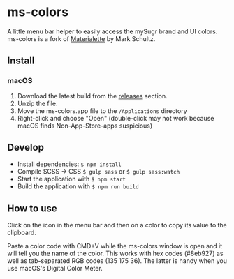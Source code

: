# ms-colors

A little menu bar helper to easily access the mySugr brand and UI colors. ms-colors is a fork of [Materialette](https://github.com/mike-schultz/materialette/) by Mark Schultz.

## Install

### macOS
1. Download the latest build from the [releases](https://github.com/bildlich/materialette/releases) section.
2. Unzip the file.
3. Move the ms-colors.app file to the `/Applications` directory
4. Right-click and choose "Open" (double-click may not work because macOS finds Non-App-Store-apps suspicious)

## Develop
* Install dependencies: `$ npm install`
* Compile SCSS -> CSS `$ gulp sass` or `$ gulp sass:watch`
* Start the application with `$ npm start `
* Build the application with  `$ npm run build`

## How to use

Click on the icon in the menu bar and then on a color to copy its value to the clipboard.

Paste a color code with CMD+V while the ms-colors window is open and it will tell you the name of the color. This works with hex codes (#8eb927) as well as tab-separated RGB codes (135 175 36). The latter is handy when you use macOS's Digital Color Meter.
